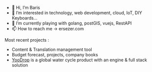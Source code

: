 - 👋 Hi, I’m Baris
- 👀 I’m interested in technology, web development, cloud, IoT, DIY Keyboards...
- 🌱 I’m currently playing with golang, postGIS, vuejs, RestAPI
- 📫 How to reach me -> ersezer.com

Most recent projects :
- Content & Translation management tool
- Budget forecast, projects, company books
- [YooDrop](https://yoodrop.com) is a global water cycle product with an engine & full stack solution

<!---
Yoobe/Yoobe is a ✨ special ✨ repository because its `README.md` (this file) appears on your GitHub profile.
You can click the Preview link to take a look at your changes.
--->
